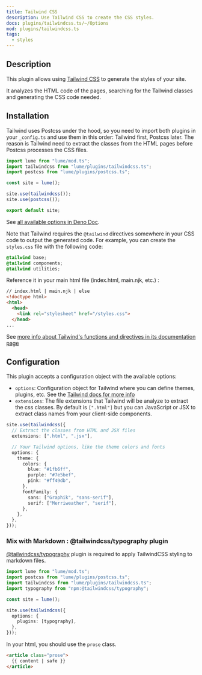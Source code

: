 ```yaml
---
title: Tailwind CSS
description: Use Tailwind CSS to create the CSS styles.
docs: plugins/tailwindcss.ts/~/Options
mod: plugins/tailwindcss.ts
tags:
  - styles
---
```


## Description

This plugin allows using [Tailwind CSS](https://tailwindcss.com/) to generate
the styles of your site.

It analyzes the HTML code of the pages, searching for the Tailwind classes and
generating the CSS code needed.

## Installation

Tailwind uses Postcss under the hood, so you need to import both plugins in your
`_config.ts` and use them in this order: Tailwind first, Postcss later. The
reason is Tailwind need to extract the classes from the HTML pages before
Postcss processes the CSS files.

```js
import lume from "lume/mod.ts";
import tailwindcss from "lume/plugins/tailwindcss.ts";
import postcss from "lume/plugins/postcss.ts";

const site = lume();

site.use(tailwindcss());
site.use(postcss());

export default site;
```

See
[all available options in Deno Doc](https://doc.deno.land/https/deno.land/x/lume/plugins/tailwindcss.ts/~/Options).

Note that Tailwind requires the `@tailwind` directives somewhere in your CSS
code to output the generated code. For example, you can create the `styles.css`
file with the following code:

```css
@tailwind base;
@tailwind components;
@tailwind utilities;
```

Reference it in your main html file (index.html, main.njk, etc.) :

```html
// index.html | main.njk | else
<!doctype html>
<html>
  <head>
    <link rel="stylesheet" href="/styles.css">
  </head>
...
```

See
[more info about Tailwind's functions and directives in its documentation page](https://tailwindcss.com/docs/functions-and-directives)

## Configuration

This plugin accepts a configuration object with the available options:

- `options`: Configuration object for Tailwind where you can define themes,
  plugins, etc. See the
  [Tailwind docs for more info](https://tailwindcss.com/docs/configuration)
- `extensions`: The file extensions that Tailwind will be analyze to extract the
  css classes. By default is `[".html"]` but you can JavaScript or JSX to
  extract class names from your client-side components.

```ts
site.use(tailwindcss({
  // Extract the classes from HTML and JSX files
  extensions: [".html", ".jsx"],

  // Your Tailwind options, like the theme colors and fonts
  options: {
    theme: {
      colors: {
        blue: "#1fb6ff",
        purple: "#7e5bef",
        pink: "#ff49db",
      },
      fontFamily: {
        sans: ["Graphik", "sans-serif"],
        serif: ["Merriweather", "serif"],
      },
    },
  },
}));
```

### Mix with Markdown : @tailwindcss/typography plugin

[@tailwindcss/typography](https://tailwindcss.com/docs/typography-plugin) plugin
is required to apply TailwindCSS styling to markdown files.

```typescript
import lume from "lume/mod.ts";
import postcss from "lume/plugins/postcss.ts";
import tailwindcss from "lume/plugins/tailwindcss.ts";
import typography from "npm:@tailwindcss/typography";

const site = lume();

site.use(tailwindcss({
  options: {
    plugins: [typography],
  },
}));
```

In your html, you should use the `prose` class.

```html
<article class="prose">
  {{ content | safe }}
</article>
```
